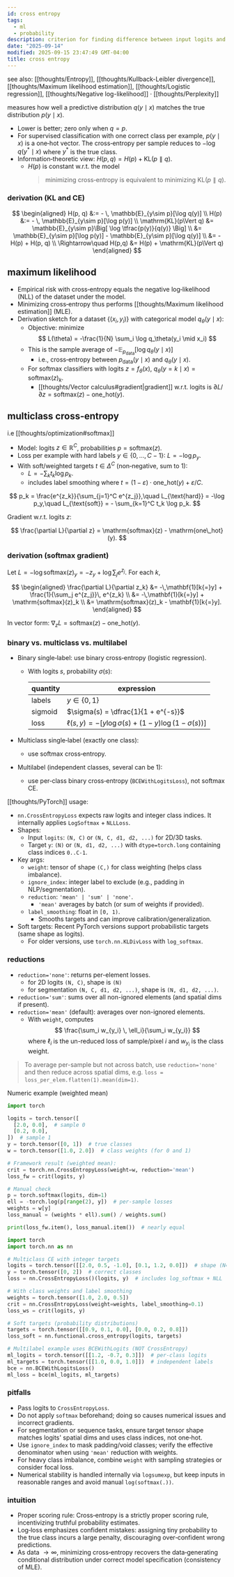 ```yaml
---
id: cross entropy
tags:
  - ml
  - probability
description: criterion for finding difference between input logits and targets.
date: "2025-09-14"
modified: 2025-09-15 23:47:49 GMT-04:00
title: cross entropy
---
```


see also: [[thoughts/Entropy]], [[thoughts/Kullback-Leibler divergence]], [[thoughts/Maximum likelihood estimation]], [[thoughts/Logistic regression]], [[thoughts/Negative log-likelihood]] · [[thoughts/Perplexity]]

measures how well a predictive distribution $q(y\mid x)$ matches the true distribution $p(y\mid x)$.

- Lower is better; zero only when $q = p$.
- For supervised classification with one correct class per example, $p(y\mid x)$ is a one‑hot vector. The cross‑entropy per sample reduces to $-\log q(y^*\mid x)$ where $y^*$ is the true class.
- Information‑theoretic view: $H(p, q) = H(p) + \mathrm{KL}(p \parallel q)$.
  - $H(p)$ is constant w.r.t. the model
    > minimizing cross‑entropy is equivalent to minimizing $\mathrm{KL}(p \parallel q)$.

### derivation (KL and CE)

$$
\begin{aligned}
H(p, q) &:= - \, \mathbb{E}_{y\sim p}[\log q(y)] \\
H(p) &:= - \, \mathbb{E}_{y\sim p}[\log p(y)] \\
\mathrm{KL}(p\Vert q)
&= \mathbb{E}_{y\sim p}\Big[ \log \tfrac{p(y)}{q(y)} \Big] \\
&= \mathbb{E}_{y\sim p}[\log p(y)] - \mathbb{E}_{y\sim p}[\log q(y)] \\
&= -H(p) + H(p, q) \\
\Rightarrow\quad H(p,q) &= H(p) + \mathrm{KL}(p\Vert q)
\end{aligned}
$$

## maximum likelihood

- Empirical risk with cross‑entropy equals the negative log‑likelihood (NLL) of the dataset under the model.
- Minimizing cross‑entropy thus performs [[thoughts/Maximum likelihood estimation]] (MLE).
- Derivation sketch for a dataset $\{(x_i, y_i)\}$ with categorical model $q_\theta(y\mid x)$:
  - Objective: minimize
    $$
    L(\theta) = -\frac{1}{N} \sum_i \log q_\theta(y_i \mid x_i)
    $$
  - This is the sample average of $-\mathbb{E}_{p_{\mathrm{data}}}[\log q_\theta(y\mid x)]$
    - i.e., cross‑entropy between $p_{\mathrm{data}}(y\mid x)$ and $q_\theta(y\mid x)$.
  - For softmax classifiers with logits $z = f_\theta(x)$, $q_\theta(y{=}k\mid x) = \mathrm{softmax}(z)_k$.
    - [[thoughts/Vector calculus#gradient|gradient]] w.r.t. logits is $\partial L/\partial z = \mathrm{softmax}(z) - \mathrm{one\_hot}(y)$.

## multiclass cross‑entropy

i.e [[thoughts/optimization#softmax]]

- Model: logits $z \in \mathbb{R}^C$, probabilities $p = \mathrm{softmax}(z)$.
- Loss per example with hard labels $y \in \{0,\ldots,C-1\}$: $L = -\log p_y$.
- With soft/weighted targets $t \in \Delta^C$ (non‑negative, sum to 1):
  - $L = -\sum_k t_k \log p_k$.
  - includes label smoothing where $t = (1-\varepsilon)\cdot\mathrm{one\_hot}(y) + \varepsilon/C$.

$$
p_k = \frac{e^{z_k}}{\sum_{j=1}^C e^{z_j}},\quad
L_{\text{hard}} = -\log p_y,\quad
L_{\text{soft}} = - \sum_{k=1}^C t_k \log p_k.
$$

Gradient w.r.t. logits $z$:

$$
\frac{\partial L}{\partial z} = \mathrm{softmax}(z) - \mathrm{one\_hot}(y).
$$

### derivation (softmax gradient)

Let $L = -\log \mathrm{softmax}(z)_y = - z_y + \log \sum_{j} e^{z_j}$. For each $k$,

$$
\begin{aligned}
\frac{\partial L}{\partial z_k}
&= -\,\mathbf{1}[k{=}y] + \frac{1}{\sum_j e^{z_j}}\, e^{z_k} \\
&= -\,\mathbf{1}[k{=}y] + \mathrm{softmax}(z)_k \\
&= \mathrm{softmax}(z)_k - \mathbf{1}[k{=}y].
\end{aligned}
$$

In vector form: $\nabla_z L = \mathrm{softmax}(z) - \mathrm{one\_hot}(y)$.

### binary vs. multiclass vs. multilabel

- Binary single‑label: use binary cross‑entropy (logistic regression).
  - With logits $s$, probability $\sigma(s)$:

    | quantity | expression                                                                   |
    | -------- | ---------------------------------------------------------------------------- |
    | labels   | $y \in \{0,1\}$                                                              |
    | sigmoid  | $\sigma(s) = \dfrac{1}{1 + e^{-s}}$                                          |
    | loss     | $\ell(s, y) = -\big[y \log \sigma(s) + (1-y) \log\big(1-\sigma(s)\big)\big]$ |

- Multiclass single‑label (exactly one class):
  - use softmax cross‑entropy.
- Multilabel (independent classes, several can be 1):
  - use per‑class binary cross‑entropy (`BCEWithLogitsLoss`), not softmax CE.

[[thoughts/PyTorch]] usage:

- `nn.CrossEntropyLoss` expects raw logits and integer class indices. It internally applies `LogSoftmax` + `NLLLoss`.
- Shapes:
  - Input `logits`: `(N, C)` or `(N, C, d1, d2, ...)` for 2D/3D tasks.
  - Target `y`: `(N)` or `(N, d1, d2, ...)` with `dtype=torch.long` containing class indices `0..C-1`.
- Key args:
  - `weight`: tensor of shape `(C,)` for class weighting (helps class imbalance).
  - `ignore_index`: integer label to exclude (e.g., padding in NLP/segmentation).
  - `reduction`: `'mean' | 'sum' | 'none'`.
    - `'mean'` averages by batch (or sum of weights if provided).
  - `label_smoothing`: float in `[0, 1)`.
    - Smooths targets and can improve calibration/generalization.
- Soft targets: Recent PyTorch versions support probabilistic targets (same shape as logits).
  - For older versions, use `torch.nn.KLDivLoss` with `log_softmax`.

### reductions

- `reduction='none'`: returns per-element losses.
  - for 2D logits `(N, C)`, shape is `(N)`
  - for segmentation `(N, C, d1, d2, ...)`, shape is `(N, d1, d2, ...)`.
- `reduction='sum'`: sums over all non-ignored elements (and spatial dims if present).
- `reduction='mean'` (default): averages over non-ignored elements.
  - With `weight`, computes
    $$
    \frac{\sum_i w_{y_i} \, \ell_i}{\sum_i w_{y_i}}
    $$
    where $\ell_i$ is the un-reduced loss of sample/pixel $i$ and $w_{y_i}$ is the class weight.

> To average per-sample but not across batch, use `reduction='none'` and then reduce across spatial dims, e.g. `loss = loss_per_elem.flatten(1).mean(dim=1)`.

Numeric example (weighted mean)

```python
import torch

logits = torch.tensor([
  [2.0, 0.0],  # sample 0
  [0.2, 0.0],
])  # sample 1
y = torch.tensor([0, 1])  # true classes
w = torch.tensor([1.0, 2.0])  # class weights (for 0 and 1)

# Framework result (weighted mean):
crit = torch.nn.CrossEntropyLoss(weight=w, reduction='mean')
loss_fw = crit(logits, y)

# Manual check
p = torch.softmax(logits, dim=1)
ell = -torch.log(p[range(2), y])  # per-sample losses
weights = w[y]
loss_manual = (weights * ell).sum() / weights.sum()

print(loss_fw.item(), loss_manual.item())  # nearly equal
```

```python
import torch
import torch.nn as nn

# Multiclass CE with integer targets
logits = torch.tensor([[2.0, 0.5, -1.0], [0.1, 1.2, 0.0]])  # shape (N=2, C=3)
y = torch.tensor([0, 2])  # correct classes
loss = nn.CrossEntropyLoss()(logits, y)  # includes log_softmax + NLL

# With class weights and label smoothing
weights = torch.tensor([1.0, 2.0, 0.5])
crit = nn.CrossEntropyLoss(weight=weights, label_smoothing=0.1)
loss_ws = crit(logits, y)

# Soft targets (probability distributions)
targets = torch.tensor([[0.9, 0.1, 0.0], [0.0, 0.2, 0.8]])
loss_soft = nn.functional.cross_entropy(logits, targets)

# Multilabel example uses BCEWithLogits (NOT CrossEntropy)
ml_logits = torch.tensor([[1.2, -0.7, 0.3]])  # per-class logits
ml_targets = torch.tensor([[1.0, 0.0, 1.0]])  # independent labels
bce = nn.BCEWithLogitsLoss()
ml_loss = bce(ml_logits, ml_targets)
```

### pitfalls

- Pass logits to `CrossEntropyLoss`.
- Do not apply `softmax` beforehand; doing so causes numerical issues and incorrect gradients.
- For segmentation or sequence tasks, ensure target tensor shape matches logits' spatial dims and uses class indices, not one‑hot.
- Use `ignore_index` to mask padding/void classes; verify the effective denominator when using `'mean'` reduction with weights.
- For heavy class imbalance, combine `weight` with sampling strategies or consider focal loss.
- Numerical stability is handled internally via `logsumexp`, but keep inputs in reasonable ranges and avoid manual `log(softmax(.))`.

### intuition

- Proper scoring rule: Cross‑entropy is a strictly proper scoring rule, incentivizing truthful probability estimates.
- Log‑loss emphasizes confident mistakes: assigning tiny probability to the true class incurs a large penalty, discouraging over‑confident wrong predictions.
- As data $\to \infty$, minimizing cross‑entropy recovers the data‑generating conditional distribution under correct model specification (consistency of MLE).

